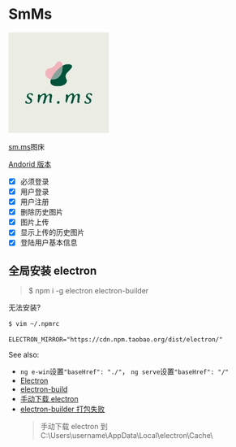 # SmMs

![](./src/assets/logo.png)

[sm.ms](https://sm.ms)图床

[Andorid 版本](https://github.com/januwA/flutter_sm_ms_app)


- [x] 必须登录
- [x] 用户登录
- [x] 用户注册
- [x] 删除历史图片
- [x] 图片上传
- [x] 显示上传的历史图片
- [x] 登陆用户基本信息

## 全局安装 electron

> $ npm i -g electron electron-builder

无法安装?
```sh
$ vim ~/.npmrc
```
```
ELECTRON_MIRROR="https://cdn.npm.taobao.org/dist/electron/"
```

See also:

- `ng e-win`设置`"baseHref": "./"`， `ng serve`设置`"baseHref": "/"`
- [Electron](https://electronjs.org/)
- [electron-build](https://www.electron.build/)
- [手动下载 electron](https://npm.taobao.org/mirrors/electron)
- [electron-builder 打包失败](https://blog.csdn.net/qq_32682301/article/details/105234408)
  > 手动下载 electron 到 C:\Users\username\AppData\Local\electron\Cache\